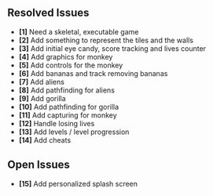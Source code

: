 ## Resolved Issues ##
- **[1]** Need a skeletal, executable game
- **[2]** Add something to represent the tiles and the walls
- **[3]** Add initial eye candy, score tracking and lives counter
- **[4]** Add graphics for monkey
- **[5]** Add controls for the monkey
- **[6]** Add bananas and track removing bananas
- **[7]** Add aliens
- **[8]** Add pathfinding for aliens
- **[9]** Add gorilla
- **[10]** Add pathfinding for gorilla
- **[11]** Add capturing for monkey
- **[12]** Handle losing lives
- **[13]** Add levels / level progression
- **[14]** Add cheats

## Open Issues ##
- **[15]** Add personalized splash screen

